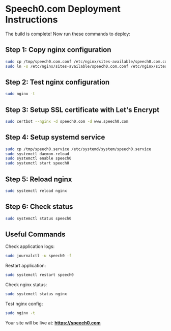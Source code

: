 # Speech0.com Deployment Instructions

The build is complete! Now run these commands to deploy:

## Step 1: Copy nginx configuration

```bash
sudo cp /tmp/speech0.com.conf /etc/nginx/sites-available/speech0.com.conf
sudo ln -s /etc/nginx/sites-available/speech0.com.conf /etc/nginx/sites-enabled/speech0.com.conf
```

## Step 2: Test nginx configuration

```bash
sudo nginx -t
```

## Step 3: Setup SSL certificate with Let's Encrypt

```bash
sudo certbot --nginx -d speech0.com -d www.speech0.com
```

## Step 4: Setup systemd service

```bash
sudo cp /tmp/speech0.service /etc/systemd/system/speech0.service
sudo systemctl daemon-reload
sudo systemctl enable speech0
sudo systemctl start speech0
```

## Step 5: Reload nginx

```bash
sudo systemctl reload nginx
```

## Step 6: Check status

```bash
sudo systemctl status speech0
```

## Useful Commands

Check application logs:
```bash
sudo journalctl -u speech0 -f
```

Restart application:
```bash
sudo systemctl restart speech0
```

Check nginx status:
```bash
sudo systemctl status nginx
```

Test nginx config:
```bash
sudo nginx -t
```

Your site will be live at: **https://speech0.com**
